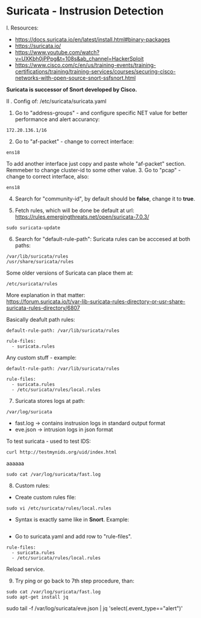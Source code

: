 # Suricata - Instrusion Detection


I. Resources:
- https://docs.suricata.io/en/latest/install.html#binary-packages
- https://suricata.io/
- https://www.youtube.com/watch?v=UXKbh0jPPpg&t=108s&ab_channel=HackerSploit
- https://www.cisco.com/c/en/us/training-events/training-certifications/training/training-services/courses/securing-cisco-networks-with-open-source-snort-ssfsnort.html

**Suricata is successor of Snort developed by Cisco.**

II . Config of: /etc/suricata/suricata.yaml
1. Go to "address-groups" -  and configure specific NET value for better performance and alert accurancy:  
```
172.20.136.1/16
```
2. Go to "af-packet" - change to correct interface:  
```
ens18
```
To add another interface just copy and paste whole "af-packet" section. Remmeber to change cluster-id to some other value.
3. Go to "pcap" - change to correct interface, also:
```
ens18
```
4. Search for "community-id", by default should be **false**, change it to **true**.

5. Fetch rules, which will be done be default at url: https://rules.emergingthreats.net/open/suricata-7.0.3/
```
sudo suricata-update
```

6. Search for "default-rule-path":
Suricata rules can be acccesed at both paths:
```
/var/lib/suricata/rules
/usr/share/suricata/rules
```
Some older versions of  Suricata can place them at:
```
/etc/suricata/rules
```
More explanation in that matter:  
https://forum.suricata.io/t/var-lib-suricata-rules-directory-or-usr-share-suricata-rules-directory/6807

Basically deafult path rules:
```
default-rule-path: /var/lib/suricata/rules

rule-files:
  - suricata.rules
```
Any custom stuff - example:
```
default-rule-path: /var/lib/suricata/rules

rule-files:
  - suricata.rules
  - /etc/suricata/rules/local.rules
```

7. Suricata stores logs at path:
```
/var/log/suricata
```
- fast.log -> contains instrusion logs in standard output format
- eve.json -> intrusion logs in json format

To test suricata - used to test IDS:
```
curl http://testmynids.org/uid/index.html
```
aaaaaa
```
sudo cat /var/log/suricata/fast.log
```

8. Custom rules:
- Create custom rules file:
```
sudo vi /etc/suricata/rules/local.rules
```
- Syntax is exactly same like in **Snort**.
Example:
```
```
- Go to suricata.yaml and add row to "rule-files".
```
rule-files:
  - suricata.rules
  - /etc/suricata/rules/local.rules
```

Reload service.

9. Try ping or go back to 7th step procedure, than:
```
sudo cat /var/log/suricata/fast.log
sudo apt-get install jq
```
sudo tail -f /var/log/suricata/eve.json | jq 'select(.event_type=="alert")'
